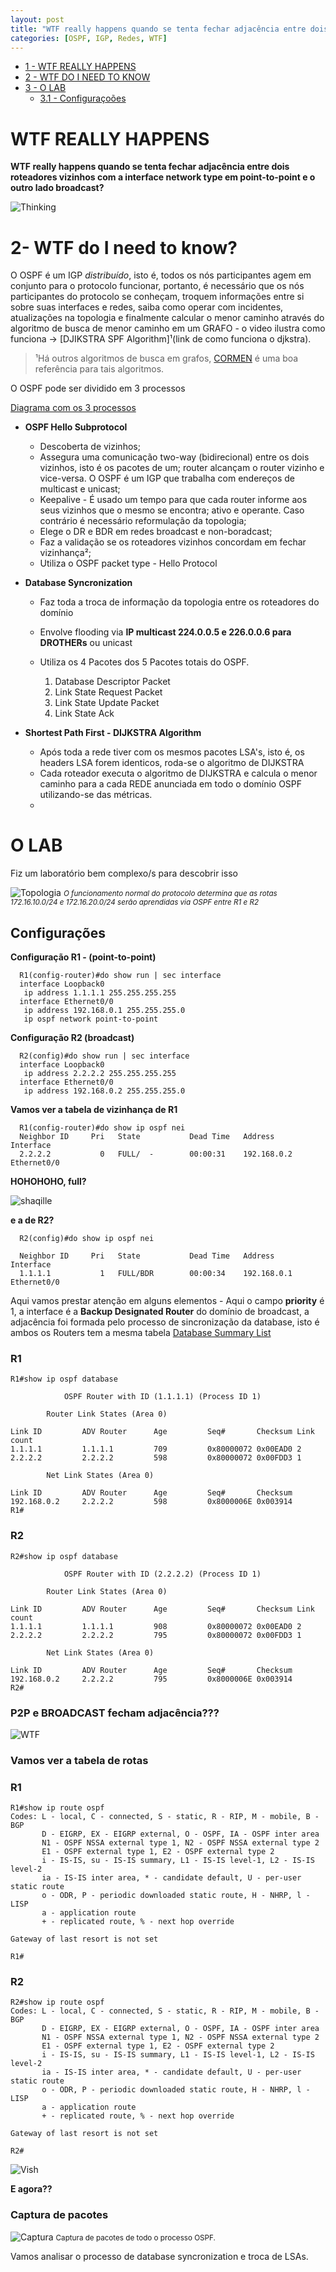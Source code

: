 ```yaml
---
layout: post
title: "WTF really happens quando se tenta fechar adjacência entre dois roteadores com as interaces setadas em point-to-point e o outro lado broadcast?"
categories: [OSPF, IGP, Redes, WTF]
---
```


- [1 - WTF REALLY HAPPENS](#section-1)
- [2 - WTF DO I NEED TO KNOW](#section-2)
- [3 - O LAB](#section-3)
  - [3.1 - Configuraçoões](#section-3.1)
# WTF REALLY HAPPENS

**WTF really happens quando se tenta fechar adjacência entre dois roteadores vizinhos com a interface network type em point-to-point e o outro lado broadcast?**


![Thinking](https://media.giphy.com/media/DfSXiR60W9MVq/giphy.gif)


# 2- WTF do I need to know? ##

O OSPF é um IGP *distribuído*, isto é, todos os nós participantes agem em conjunto para o protocolo funcionar, portanto, é necessário que os nós participantes do protocolo se conheçam, troquem informações entre si sobre suas interfaces e redes, saiba como operar com incidentes, atualizações na topologia e finalmente calcular o menor caminho através do algoritmo de busca de menor caminho em um GRAFO - o video ilustra como funciona -> [DJIKSTRA SPF Algorithm]¹(link de como funciona o djkstra).

> ¹Há outros algoritmos de busca em grafos, [CORMEN]() é uma boa referência para tais algoritmos.

O OSPF pode ser dividido em 3 processos

[Diagrama com os 3 processos](imagem-diagrama.png)

- **OSPF Hello Subprotocol**

  - Descoberta de vizinhos;
  - Assegura uma comunicação two-way (bidirecional) entre os dois vizinhos, isto é os pacotes de um; router alcançam o router vizinho e vice-versa. O OSPF é um IGP que trabalha com endereços de multicast e unicast;
  - Keepalive - É usado um tempo para que cada router informe aos seus vizinhos que o mesmo se encontra; ativo e operante. Caso contrário é necessário reformulação da topologia;
  - Elege o DR e BDR em redes broadcast e non-boradcast;
  - Faz a validação se os roteadores vizinhos concordam em fechar vizinhança²;
  - Utiliza o OSPF packet type - Hello Protocol



- **Database Syncronization**
  - Faz toda a troca de informação da topologia entre os roteadores do domínio
  - Envolve flooding via **IP multicast 224.0.0.5 e 226.0.0.6 para DROTHERs** ou unicast

  - Utiliza os 4 Pacotes dos 5 Pacotes totais do OSPF. 
    1. Database Descriptor Packet
    2. Link State Request Packet
    3. Link State Update Packet
    4. Link State Ack

- **Shortest Path First - DIJKSTRA Algorithm**
  - Após toda a rede tiver com os mesmos pacotes LSA's, isto é, os headers LSA forem identicos, roda-se o algoritmo de DIJKSTRA
  - Cada roteador executa o algoritmo de DIJKSTRA e calcula o menor caminho para a cada REDE anunciada em todo o domínio OSPF utilizando-se das métricas.
  - 
    
# O LAB
Fiz um laboratório bem complexo/s para descobrir isso

![Topologia](/images/topologia1.png)
<small> *O funcionamento normal do protocolo determina que as rotas 172.16.10.0/24 e 172.16.20.0/24 serão aprendidas via OSPF entre R1 e R2* </small>

## Configurações
**Configuração R1 - (point-to-point)**

```config r1
  R1(config-router)#do show run | sec interface
  interface Loopback0
   ip address 1.1.1.1 255.255.255.255
  interface Ethernet0/0
   ip address 192.168.0.1 255.255.255.0
   ip ospf network point-to-point
```

**Configuração R2 (broadcast)**

```config r2
  R2(config)#do show run | sec interface
  interface Loopback0
   ip address 2.2.2.2 255.255.255.255
  interface Ethernet0/0
   ip address 192.168.0.2 255.255.255.0
```

**Vamos ver a tabela de vizinhança de R1**

```neighbor r1
  R1(config-router)#do show ip ospf nei
  Neighbor ID     Pri   State           Dead Time   Address         Interface
  2.2.2.2           0   FULL/  -        00:00:31    192.168.0.2     Ethernet0/0
```

**HOHOHOHO, full?**

![shaqille](https://media.giphy.com/media/go3X4svFhKdzi/giphy.gif)

**e a de R2?**

```viz R2
  R2(config)#do show ip ospf nei

  Neighbor ID     Pri   State           Dead Time   Address         Interface
  1.1.1.1           1   FULL/BDR        00:00:34    192.168.0.1     Ethernet0/0
```

Aqui vamos prestar atenção em alguns elementos - Aqui o campo **priority** é 1, a interface é a **Backup Designated Router** do domínio de broadcast, a adjacência foi formada pelo processo de sincronização da database, isto é ambos os Routers tem a mesma tabela [Database Summary List](https://tools.ietf.org/html/rfc2328#section-10)

### R1 ###

```CISCO CLI
R1#show ip ospf database

            OSPF Router with ID (1.1.1.1) (Process ID 1)

		Router Link States (Area 0)

Link ID         ADV Router      Age         Seq#       Checksum Link count
1.1.1.1         1.1.1.1         709         0x80000072 0x00EAD0 2
2.2.2.2         2.2.2.2         598         0x80000072 0x00FDD3 1

		Net Link States (Area 0)

Link ID         ADV Router      Age         Seq#       Checksum
192.168.0.2     2.2.2.2         598         0x8000006E 0x003914
R1#
```

### R2 ###

```CISCO CLI
R2#show ip ospf database

            OSPF Router with ID (2.2.2.2) (Process ID 1)

		Router Link States (Area 0)

Link ID         ADV Router      Age         Seq#       Checksum Link count
1.1.1.1         1.1.1.1         908         0x80000072 0x00EAD0 2
2.2.2.2         2.2.2.2         795         0x80000072 0x00FDD3 1

		Net Link States (Area 0)

Link ID         ADV Router      Age         Seq#       Checksum
192.168.0.2     2.2.2.2         795         0x8000006E 0x003914
R2#
```

### P2P e BROADCAST fecham adjacência??? ###

![WTF](https://media.giphy.com/media/ukGm72ZLZvYfS/giphy.gif)

### Vamos ver a tabela de rotas ###

### R1 ###

```CISCO CLI
R1#show ip route ospf
Codes: L - local, C - connected, S - static, R - RIP, M - mobile, B - BGP
       D - EIGRP, EX - EIGRP external, O - OSPF, IA - OSPF inter area
       N1 - OSPF NSSA external type 1, N2 - OSPF NSSA external type 2
       E1 - OSPF external type 1, E2 - OSPF external type 2
       i - IS-IS, su - IS-IS summary, L1 - IS-IS level-1, L2 - IS-IS level-2
       ia - IS-IS inter area, * - candidate default, U - per-user static route
       o - ODR, P - periodic downloaded static route, H - NHRP, l - LISP
       a - application route
       + - replicated route, % - next hop override

Gateway of last resort is not set

R1#
```

### R2 ###

```CISCO CLI
R2#show ip route ospf
Codes: L - local, C - connected, S - static, R - RIP, M - mobile, B - BGP
       D - EIGRP, EX - EIGRP external, O - OSPF, IA - OSPF inter area
       N1 - OSPF NSSA external type 1, N2 - OSPF NSSA external type 2
       E1 - OSPF external type 1, E2 - OSPF external type 2
       i - IS-IS, su - IS-IS summary, L1 - IS-IS level-1, L2 - IS-IS level-2
       ia - IS-IS inter area, * - candidate default, U - per-user static route
       o - ODR, P - periodic downloaded static route, H - NHRP, l - LISP
       a - application route
       + - replicated route, % - next hop override

Gateway of last resort is not set

R2#
```

![Vish](https://media.giphy.com/media/SDogLD4FOZMM8/giphy.gif)

**E agora??**

### Captura de pacotes ###

![Captura](/images/captura-topologia1.png)
<small> Captura de pacotes de todo o processo OSPF.</small>

Vamos analisar o processo de database syncronization e troca de LSAs.


